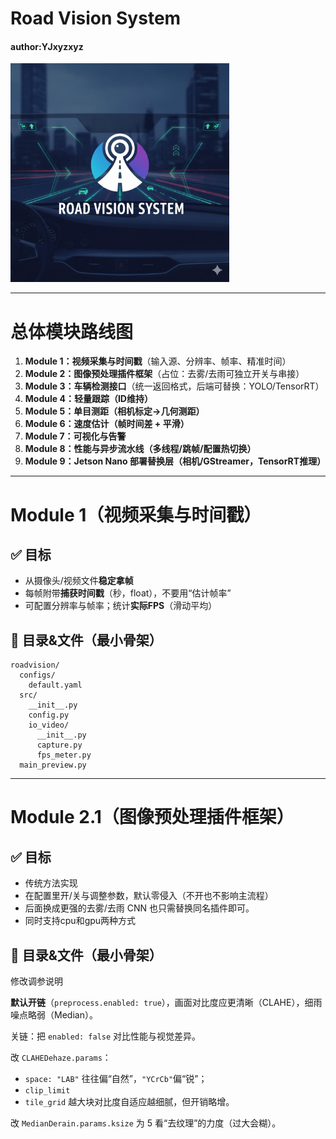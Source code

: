 # Road Vision System

#### author:YJxyzxyz

<img src="https://github.com/YJxyzxyz/road-vision-system/blob/master/logo.png" width="350px">

------

# 总体模块路线图

1. **Module 1：视频采集与时间戳**（输入源、分辨率、帧率、精准时间）
2. **Module 2：图像预处理插件框架**（占位：去雾/去雨可独立开关与串接）
3. **Module 3：车辆检测接口**（统一返回格式，后端可替换：YOLO/TensorRT）
4. **Module 4：轻量跟踪（ID维持）**
5. **Module 5：单目测距（相机标定→几何测距）**
6. **Module 6：速度估计（帧时间差 + 平滑）**
7. **Module 7：可视化与告警**
8. **Module 8：性能与异步流水线（多线程/跳帧/配置热切换）**
9. **Module 9：Jetson Nano 部署替换层（相机/GStreamer，TensorRT推理）**

------

# Module 1（视频采集与时间戳）

## ✅ 目标

- 从摄像头/视频文件**稳定拿帧**
- 每帧附带**捕获时间戳**（秒，float），不要用“估计帧率”
- 可配置分辨率与帧率；统计**实际FPS**（滑动平均）

## 📁 目录&文件（最小骨架）

```
roadvision/
  configs/
    default.yaml
  src/
    __init__.py
    config.py
    io_video/
      __init__.py
      capture.py
      fps_meter.py
  main_preview.py
```

------

# Module 2.1（图像预处理插件框架）

## ✅ 目标

- 传统方法实现
- 在配置里开/关与调整参数，默认零侵入（不开也不影响主流程）
- 后面换成更强的去雾/去雨 CNN 也只需替换同名插件即可。
- 同时支持cpu和gpu两种方式

## 📁 目录&文件（最小骨架）

修改调参说明

**默认开链**（`preprocess.enabled: true`），画面对比度应更清晰（CLAHE），细雨噪点略弱（Median）。

关链：把 `enabled: false` 对比性能与视觉差异。

改 `CLAHEDehaze.params`：

- `space: "LAB"` 往往偏“自然”，`"YCrCb"`偏“锐”；
- `clip_limit` 
- `tile_grid` 越大块对比度自适应越细腻，但开销略增。

改 `MedianDerain.params.ksize` 为 5 看“去纹理”的力度（过大会糊）。

